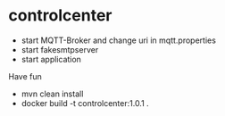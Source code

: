 # controlcenter
* start MQTT-Broker and change uri in mqtt.properties
* start fakesmtpserver 
* start application

Have fun

* mvn clean install
* docker build -t controlcenter:1.0.1 .
